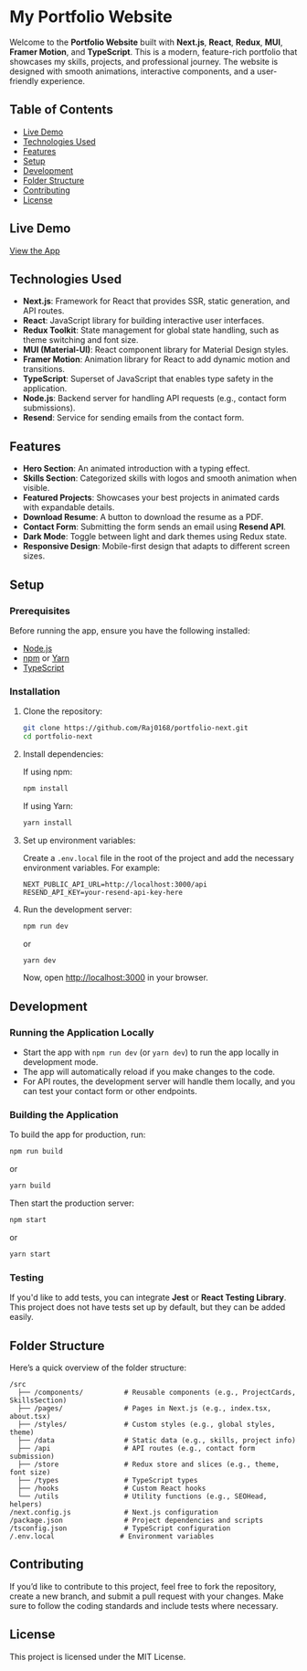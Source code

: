 # My Portfolio Website

Welcome to the **Portfolio Website** built with **Next.js**, **React**, **Redux**, **MUI**, **Framer Motion**, and **TypeScript**. This is a modern, feature-rich portfolio that showcases my skills, projects, and professional journey. The website is designed with smooth animations, interactive components, and a user-friendly experience.

## Table of Contents

- [Live Demo](#live-demo)
- [Technologies Used](#technologies-used)
- [Features](#features)
- [Setup](#setup)
- [Development](#development)
- [Folder Structure](#folder-structure)
- [Contributing](#contributing)
- [License](#license)

## Live Demo

[View the App](https://prateek-raj.vercel.app/)

## Technologies Used

- **Next.js**: Framework for React that provides SSR, static generation, and API routes.
- **React**: JavaScript library for building interactive user interfaces.
- **Redux Toolkit**: State management for global state handling, such as theme switching and font size.
- **MUI (Material-UI)**: React component library for Material Design styles.
- **Framer Motion**: Animation library for React to add dynamic motion and transitions.
- **TypeScript**: Superset of JavaScript that enables type safety in the application.
- **Node.js**: Backend server for handling API requests (e.g., contact form submissions).
- **Resend**: Service for sending emails from the contact form.

## Features

- **Hero Section**: An animated introduction with a typing effect.
- **Skills Section**: Categorized skills with logos and smooth animation when visible.
- **Featured Projects**: Showcases your best projects in animated cards with expandable details.
- **Download Resume**: A button to download the resume as a PDF.
- **Contact Form**: Submitting the form sends an email using **Resend API**.
- **Dark Mode**: Toggle between light and dark themes using Redux state.
- **Responsive Design**: Mobile-first design that adapts to different screen sizes.

## Setup

### Prerequisites

Before running the app, ensure you have the following installed:

- [Node.js](https://nodejs.org/)
- [npm](https://www.npmjs.com/) or [Yarn](https://yarnpkg.com/)
- [TypeScript](https://www.typescriptlang.org/)

### Installation

1. Clone the repository:

   ```bash
   git clone https://github.com/Raj0168/portfolio-next.git
   cd portfolio-next
   ```

2. Install dependencies:

   If using npm:

   ```bash
   npm install
   ```

   If using Yarn:

   ```bash
   yarn install
   ```

3. Set up environment variables:

   Create a `.env.local` file in the root of the project and add the necessary environment variables. For example:

   ```env
   NEXT_PUBLIC_API_URL=http://localhost:3000/api
   RESEND_API_KEY=your-resend-api-key-here
   ```

4. Run the development server:

   ```bash
   npm run dev
   ```

   or

   ```bash
   yarn dev
   ```

   Now, open [http://localhost:3000](http://localhost:3000) in your browser.

## Development

### Running the Application Locally

- Start the app with `npm run dev` (or `yarn dev`) to run the app locally in development mode.
- The app will automatically reload if you make changes to the code.
- For API routes, the development server will handle them locally, and you can test your contact form or other endpoints.

### Building the Application

To build the app for production, run:

```bash
npm run build
```

or

```bash
yarn build
```

Then start the production server:

```bash
npm start
```

or

```bash
yarn start
```

### Testing

If you'd like to add tests, you can integrate **Jest** or **React Testing Library**. This project does not have tests set up by default, but they can be added easily.

## Folder Structure

Here’s a quick overview of the folder structure:

```
/src
  ├── /components/          # Reusable components (e.g., ProjectCards, SkillsSection)
  ├── /pages/               # Pages in Next.js (e.g., index.tsx, about.tsx)
  ├── /styles/              # Custom styles (e.g., global styles, theme)
  ├── /data                 # Static data (e.g., skills, project info)
  ├── /api                  # API routes (e.g., contact form submission)
  ├── /store                # Redux store and slices (e.g., theme, font size)
  ├── /types                # TypeScript types
  ├── /hooks                # Custom React hooks
  └── /utils                # Utility functions (e.g., SEOHead, helpers)
/next.config.js             # Next.js configuration
/package.json               # Project dependencies and scripts
/tsconfig.json              # TypeScript configuration
/.env.local                # Environment variables
```

## Contributing

If you’d like to contribute to this project, feel free to fork the repository, create a new branch, and submit a pull request with your changes. Make sure to follow the coding standards and include tests where necessary.

## License

This project is licensed under the MIT License.
